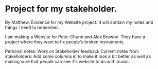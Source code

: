 # Project for my stakeholder.
By Matthew.
Evidence for my Website project. It will contain my notes and things I need to remember. 

I am making a Website for Peter Chunn and Alex Browne. 
They have a project where they want to fix people's broken instruments.


Personal notes: Work on Stakeholder feedback
Current notes from stakeholders:
Add some columns in to make it look a bit better as well as making sure that people can see it's website to do with music.

